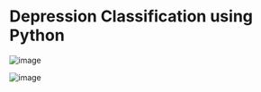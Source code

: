 # Depression Classification using Python
![image](https://github.com/user-attachments/assets/aea4333f-15be-4f54-8afa-9a95946f9c34)

![image](https://github.com/user-attachments/assets/7781e581-124d-4bdf-89dd-903b785e4288)
